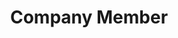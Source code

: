---
layout: company
name: Julia Kessler
title: Company Member
photo: /assets/images/JuliaKessler.JPG
bio: Julia Kessler is an actor, stage combatant, text coach and designated copyeditor for Accidental Shakespeare. Favorite roles with Accidental Shakespeare have included Claire in Mamet’s Boston Marriage and Mrs. Juno in Shaw’s one-act Overruled. She has also worked with companies including The Gift, Eclipse, the Hypocrites, City Lit, and Chicago Dramatists. Julia is a graduate of the University of Kansas (Lawrence) and Ecole Jacques Lecoq (Paris).
---